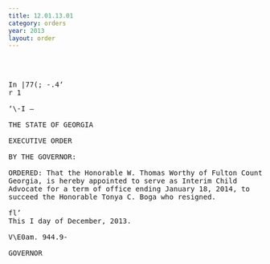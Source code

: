 ```yaml
---
title: 12.01.13.01
category: orders
year: 2013
layout: order
---
```


<pre>  
 

In |77(; -.4‘
r 1

‘\-I —

THE STATE OF GEORGIA

EXECUTIVE ORDER

BY THE GOVERNOR:

ORDERED: That the Honorable W. Thomas Worthy of Fulton County,
Georgia, is hereby appointed to serve as Interim Child
Advocate for a term of office ending January 18, 2014, to
succeed the Honorable Tonya C. Boga who resigned.

fl’
This I day of December, 2013.

V\E0am. 944.9-

GOVERNOR

</pre>
